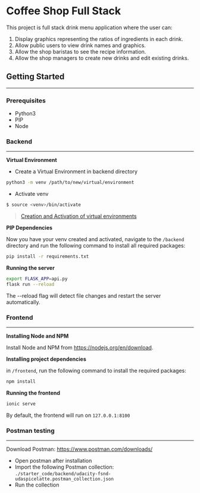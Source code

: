 # Coffee Shop Full Stack



This project is full stack drink menu application where the user can:

1) Display graphics representing the ratios of ingredients in each drink.
2) Allow public users to view drink names and graphics.
3) Allow the shop baristas to see the recipe information.
4) Allow the shop managers to create new drinks and edit existing drinks.

## Getting Started
------------------
### Prerequisites
- Python3
- PIP
- Node
### Backend
---------
**Virtual Environment**
- Create a Virtual Environment in backend directory
```bash
python3 -m venv /path/to/new/virtual/environment
```
- Activate venv
```bash
$ source <venv>/bin/activate
```
> [Creation and Activation of virtual environments](https://docs.python.org/3/library/venv.html)

**PIP Dependencies**

Now you have your venv created and activated, navigate to the ```/backend``` directory and run the following command to install all required packages:

```bash
pip install -r requirements.txt
```


**Running the server**
```bash
export FLASK_APP=api.py
flask run --reload
```
The --reload flag will detect file changes and restart the server automatically.
### Frontend
-------------
**Installing Node and NPM**

Install Node and NPM from https://nodejs.org/en/download.

**Installing project dependencies**

in ```/frontend```, run the following command to install the required packages:

```bash
npm install
```
**Running the frontend**

```bash
ionic serve
```
By default, the frontend will run on ```127.0.0.1:8100```
### Postman testing
----------------------
Download Postman: https://www.postman.com/downloads/
- Open postman after installation
- Import the following Postman collection: ```./starter_code/backend/udacity-fsnd-udaspicelatte.postman_collection.json```
- Run the collection



